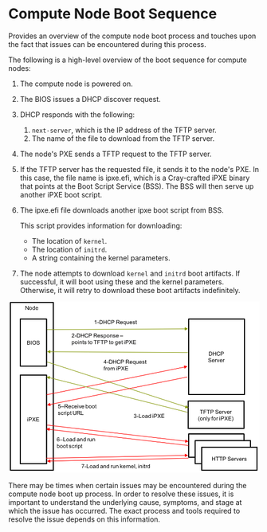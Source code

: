 # Compute Node Boot Sequence

Provides an overview of the compute node boot process and touches upon the fact that issues can be encountered during this process.

The following is a high-level overview of the boot sequence for compute nodes:

1.  The compute node is powered on.
2.  The BIOS issues a DHCP discover request.
3.  DHCP responds with the following:
    1.  `next-server`, which is the IP address of the TFTP server.
    2.  The name of the file to download from the TFTP server.
4.  The node's PXE sends a TFTP request to the TFTP server.
5.  If the TFTP server has the requested file, it sends it to the node's PXE. In this case, the file name is ipxe.efi, which is a Cray-crafted iPXE binary that points at the Boot Script Service \(BSS\). The BSS will then serve up another iPXE boot script.
6.  The ipxe.efi file downloads another ipxe boot script from BSS.

    This script provides information for downloading:

    -   The location of `kernel`.
    -   The location of `initrd`.
    -   A string containing the kernel parameters.
7.  The node attempts to download `kernel` and `initrd` boot artifacts. If successful, it will boot using these and the kernel parameters. Otherwise, it will retry to download these boot artifacts indefinitely.

![Node Boot Flow](../../img/operations/Boot_Flow.png)

There may be times when certain issues may be encountered during the compute node boot up process. In order to resolve these issues, it is important to understand the underlying cause, symptoms, and stage at which the issue has occurred. The exact process and tools required to resolve the issue depends on this information.

